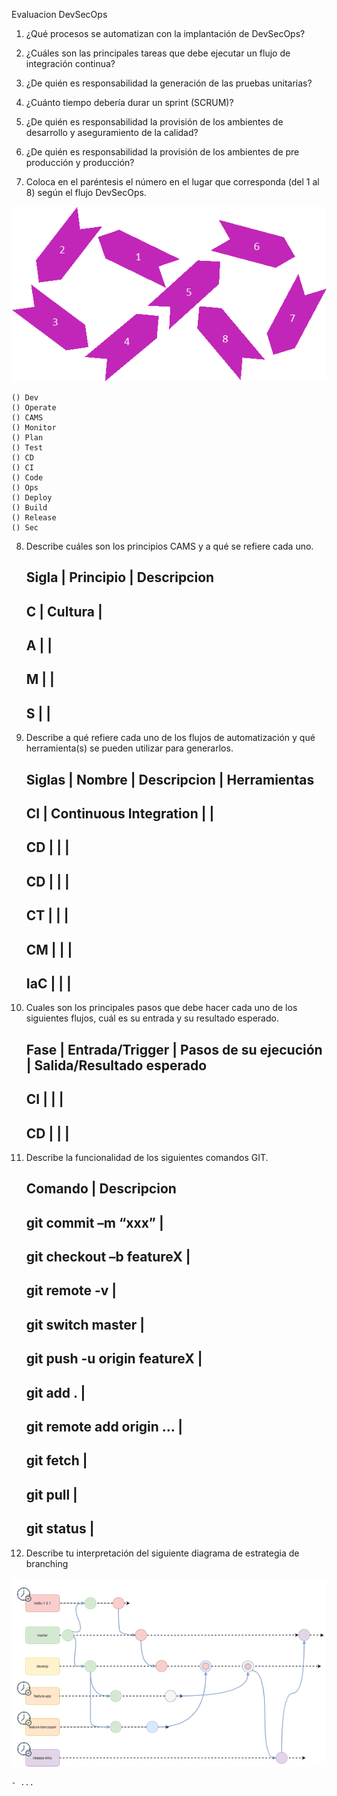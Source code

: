 Evaluacion DevSecOps

1. ¿Qué procesos se automatizan con la implantación de DevSecOps?

2. ¿Cuáles son las principales tareas que debe ejecutar un flujo de integración continua?

3. ¿De quién es responsabilidad la generación de las pruebas unitarias?

4. ¿Cuánto tiempo debería durar un sprint (SCRUM)?

5. ¿De quién es responsabilidad la provisión de los ambientes de desarrollo y aseguramiento de la calidad?

6. ¿De quién es responsabilidad la provisión de los ambientes de pre producción y producción?

7. Coloca en el paréntesis el número en el lugar que corresponda (del 1 al 8) según el flujo DevSecOps.

![img1](../4/img/1.png)

    () Dev
    () Operate
    () CAMS
    () Monitor
    () Plan
    () Test
    () CD
    () CI
    () Code
    () Ops
    () Deploy
    () Build
    () Release
    () Sec

8. Describe cuáles son los principios CAMS y a qué se refiere cada uno.

    Sigla | Principio | Descripcion
    -     
    C     | Cultura   |   
    -
    A     |           |
    -
    M     |           |
    -
    S     |           |
    -

9. Describe a qué refiere cada uno de los flujos de automatización y qué herramienta(s) se pueden utilizar para generarlos.

    Siglas | Nombre | Descripcion | Herramientas
    -
    CI     | Continuous Integration |           |
    -
    CD     |        |           |
    -
    CD     |        |           |
    -
    CT     |        |           |
    -
    CM     |        |           |
    -
    IaC    |        |           |
    -

10. Cuales son los principales pasos que debe hacer cada uno de los siguientes flujos, cuál es su entrada y su resultado esperado. 

    Fase | Entrada/Trigger | Pasos de su ejecución | Salida/Resultado esperado
    -
    CI   |                 |                       |
    -
    CD   |                 |                       |
    -

11. Describe la funcionalidad de los siguientes comandos GIT.

    Comando | Descripcion
    -
    git commit –m “xxx” | 
    -
    git checkout –b featureX |
    -
    git remote -v |
    -
    git switch master |
    -
    git push -u origin featureX |
    -
    git add . |
    -
    git remote add origin … |
    -
    git fetch |
    -
    git pull |
    -
    git status |
    -

12. Describe tu interpretación del siguiente diagrama de estrategia de branching

![img2](../4/img/2.png)

    - ...